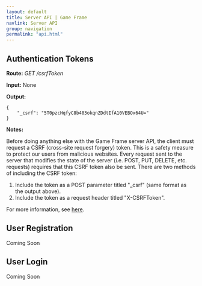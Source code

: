 ```yaml
---
layout: default
title: Server API | Game Frame
navlink: Server API
group: navigation
permalink: "api.html"
---
```


## Authentication Tokens

**Route:** _GET /csrfToken_

**Input:** None

**Output:**

    {
        "_csrf": "5T0pzcHqfyC8b403okqnZDdtIfA10VEBOx64U=" 
    }

**Notes:**

Before doing anything else with the Game Frame server API, the client must request a CSRF (cross-site request forgery) token. This is a safety measure to protect our users from malicious websites. Every request sent to the server that modifies the state of the server (i.e. POST, PUT, DELETE, etc. requests) requires that this CSRF token also be sent. There are two methods of including the CSRF token:

1. Include the token as a POST parameter titled "_csrf" (same format as the output above).
2. Include the token as a request header titled "X-CSRFToken".

For more information, see [here](http://sailsjs.org/#!documentation/config.csrf).

## User Registration

Coming Soon

## User Login

Coming Soon
